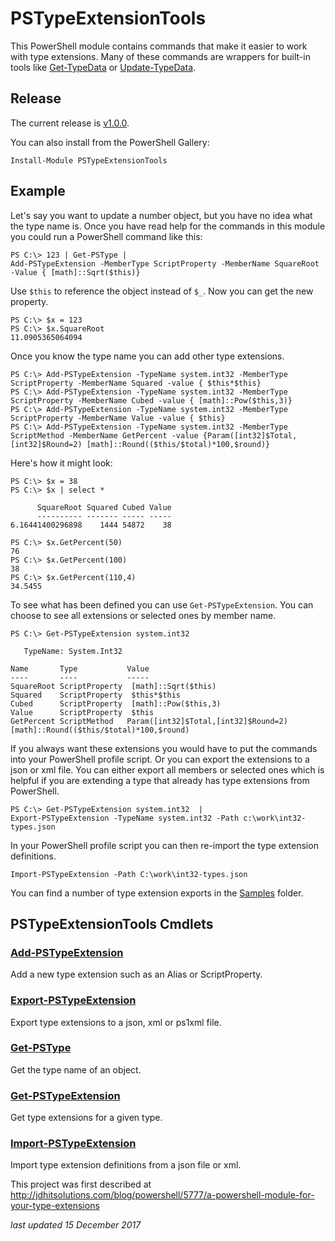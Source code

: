 # PSTypeExtensionTools

This PowerShell module contains commands that make it easier to work with type extensions. Many of these commands are wrappers for built-in tools like [Get-TypeData](http://go.microsoft.com/fwlink/?LinkId=821805) or [Update-TypeData](http://go.microsoft.com/fwlink/?LinkId=821871).

## Release
The current release is [v1.0.0](https://github.com/jdhitsolutions/PSTypeExtensionTools/releases/tag/v1.0.0).

You can also install from the PowerShell Gallery:

```
Install-Module PSTypeExtensionTools
```
## Example
Let's say you want to update a number object, but you have no idea what the type name is. Once you have read help for the commands in this module you could run a PowerShell command like this:
```
PS C:\> 123 | Get-PSType | 
Add-PSTypeExtension -MemberType ScriptProperty -MemberName SquareRoot -Value { [math]::Sqrt($this)}
```
Use `$this` to reference the object instead of `$_`.  Now you can get the new property.

```
PS C:\> $x = 123
PS C:\> $x.SquareRoot
11.0905365064094
```
Once you know the type name you can add other type extensions.
```
PS C:\> Add-PSTypeExtension -TypeName system.int32 -MemberType ScriptProperty -MemberName Squared -value { $this*$this}
PS C:\> Add-PSTypeExtension -TypeName system.int32 -MemberType ScriptProperty -MemberName Cubed -value { [math]::Pow($this,3)}
PS C:\> Add-PSTypeExtension -TypeName system.int32 -MemberType ScriptProperty -MemberName Value -value { $this}
PS C:\> Add-PSTypeExtension -TypeName system.int32 -MemberType ScriptMethod -MemberName GetPercent -value {Param([int32]$Total,[int32]$Round=2) [math]::Round(($this/$total)*100,$round)}

```
Here's how it might look:
```
PS C:\> $x = 38
PS C:\> $x | select *

      SquareRoot Squared Cubed Value
      ---------- ------- ----- -----
6.16441400296898    1444 54872    38

PS C:\> $x.GetPercent(50)
76
PS C:\> $x.GetPercent(100)
38
PS C:\> $x.GetPercent(110,4)
34.5455
```
To see what has been defined you can use `Get-PSTypeExtension`. You can choose to see all extensions or selected ones by member name.
```
PS C:\> Get-PSTypeExtension system.int32 

   TypeName: System.Int32

Name       Type           Value
----       ----           -----
SquareRoot ScriptProperty  [math]::Sqrt($this)
Squared    ScriptProperty  $this*$this
Cubed      ScriptProperty  [math]::Pow($this,3)
Value      ScriptProperty  $this
GetPercent ScriptMethod   Param([int32]$Total,[int32]$Round=2) [math]::Round(($this/$total)*100,$round)
```
If you always want these extensions you would have to put the commands into your PowerShell profile script. Or you can export the extensions to a json or xml file. You can either export all members or selected ones which is helpful if you are extending a type that already has type extensions from PowerShell.
```
PS C:\> Get-PSTypeExtension system.int32  | 
Export-PSTypeExtension -TypeName system.int32 -Path c:\work\int32-types.json
```
In your PowerShell profile script you can then re-import the type extension definitions.
```
Import-PSTypeExtension -Path C:\work\int32-types.json
```
You can find a number of type extension exports in the [Samples](./samples) folder.

## PSTypeExtensionTools Cmdlets
### [Add-PSTypeExtension](./docs/Add-PSTypeExtension.md)
Add a new type extension such as an Alias or ScriptProperty.

### [Export-PSTypeExtension](./docs/Export-PSTypeExtension.md)
Export type extensions to a json, xml or ps1xml file.

### [Get-PSType](./docs/Get-PSType.md)
Get the type name of an object.

### [Get-PSTypeExtension](./docs/Get-PSTypeExtension.md)
Get type extensions for a given type.

### [Import-PSTypeExtension](./docs/Import-PSTypeExtension.md)
Import type extension definitions from a json file or xml.

This project was first described at http://jdhitsolutions.com/blog/powershell/5777/a-powershell-module-for-your-type-extensions

*last updated 15 December 2017*
